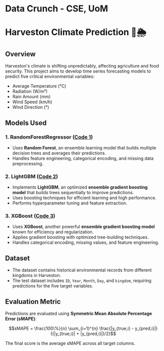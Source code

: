 # Data Crunch - CSE, UoM

# Harveston Climate Prediction 🌾🌦️

## Overview
Harveston's climate is shifting unpredictably, affecting agriculture and food security. This project aims to develop time series forecasting models to predict five critical environmental variables:
- Average Temperature (°C)
- Radiation (W/m²)
- Rain Amount (mm)
- Wind Speed (km/h)
- Wind Direction (°)

## Models Used
### 1. RandomForestRegressor ([Code 1](code%201.py))
- Uses **Random Forest**, an ensemble learning model that builds multiple decision trees and averages their predictions.
- Handles feature engineering, categorical encoding, and missing data preprocessing.

### 2. LightGBM ([Code 2](code%202.py))
- Implements **LightGBM**, an optimized **ensemble gradient boosting model** that builds trees sequentially to improve predictions.
- Uses boosting techniques for efficient learning and high performance.
- Performs hyperparameter tuning and feature extraction.

### 3. XGBoost ([Code 3](code%203.py))
- Uses **XGBoost**, another powerful **ensemble gradient boosting model** known for efficiency and regularization.
- Applies gradient boosting with optimized tree-building techniques.
- Handles categorical encoding, missing values, and feature engineering.

## Dataset
- The dataset contains historical environmental records from different kingdoms in Harveston.
- The test dataset includes `ID`, `Year`, `Month`, `Day`, and `kingdom`, requiring predictions for the five target variables.

## Evaluation Metric
Predictions are evaluated using **Symmetric Mean Absolute Percentage Error (sMAPE)**:

$$sMAPE = \frac{100\%}{n} \sum_{i=1}^{n} \frac{|y_{true,i} - y_{pred,i}|}{(|y_{true,i}| + |y_{pred,i}|)/2}$$

The final score is the average sMAPE across all target columns.
